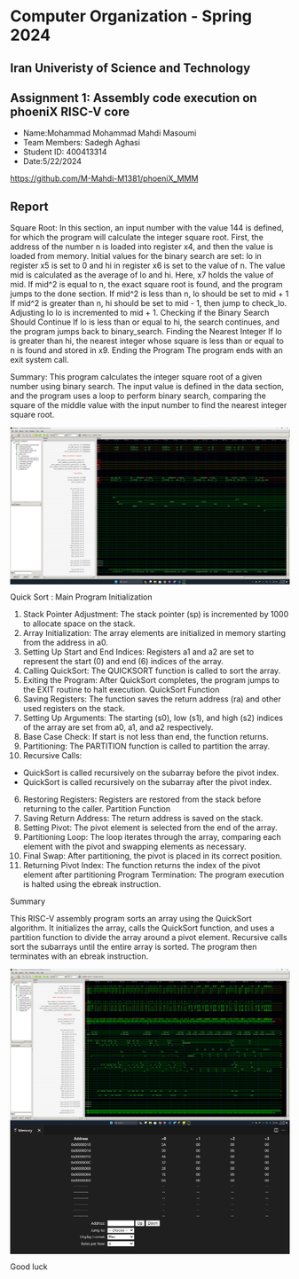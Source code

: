 Computer Organization - Spring 2024
==============================================================
## Iran Univeristy of Science and Technology
## Assignment 1: Assembly code execution on phoeniX RISC-V core

- Name:Mohammad Mohammad Mahdi Masoumi
- Team Members: Sadegh Aghasi
- Student ID: 400413314
- Date:5/22/2024

https://github.com/M-Mahdi-M1381/phoeniX_MMM

## Report
Square Root:
In this section, an input number with the value 144 is defined, for which the program will calculate the integer square root.
First, the address of the number n is loaded into register x4, and then the value is loaded from memory.
Initial values for the binary search are set: lo in register x5 is set to 0 and hi in register x6 is set to the value of n.
The value mid is calculated as the average of lo and hi. Here, x7 holds the value of mid.
If mid^2 is equal to n, the exact square root is found, and the program jumps to the done section.
If mid^2 is less than n, lo should be set to mid + 1
If mid^2 is greater than n, hi should be set to mid - 1, then jump to check_lo.
Adjusting lo
lo is incremented to mid + 1.
Checking if the Binary Search Should Continue
If lo is less than or equal to hi, the search continues, and the program jumps back to binary_search.
Finding the Nearest Integer
If lo is greater than hi, the nearest integer whose square is less than or equal to n is found and stored in x9.
Ending the Program
The program ends with an exit system call.


Summary:
This program calculates the integer square root of a given number using binary search. The input value is defined in the data section, and the program uses a loop to perform binary search, comparing the square of the middle value with the input number to find the nearest integer square root.

<picture>
    <source media="(prefers-color-scheme: dark)" srcset="https://github.com/M-Mahdi-M1381/phoeniX_MMM/blob/main/Documents/Images/squareroot.png"  style="vertical-align:middle">
    <img alt="logo in light mode and dark mode" src="https://github.com/M-Mahdi-M1381/phoeniX_MMM/blob/main/Documents/Images/squareroot.png" style="vertical-align:middle">
</picture> 



















Quick Sort :
Main Program Initialization
1. Stack Pointer Adjustment: The stack pointer (sp) is incremented by 1000 to allocate space on the stack.
2. Array Initialization: The array elements are initialized in memory starting from the address in a0.
3. Setting Up Start and End Indices: Registers a1 and a2 are set to represent the start (0) and end (6) indices of the array.
4. Calling QuickSort: The QUICKSORT function is called to sort the array.
5. Exiting the Program: After QuickSort completes, the program jumps to the EXIT routine to halt execution.
QuickSort Function
1. Saving Registers: The function saves the return address (ra) and other used registers on the stack.
2. Setting Up Arguments: The starting (s0), low (s1), and high (s2) indices of the array are set from a0, a1, and a2 respectively.
3. Base Case Check: If start is not less than end, the function returns.
4. Partitioning: The PARTITION function is called to partition the array.
5. Recursive Calls:
* QuickSort is called recursively on the subarray before the pivot index.
* QuickSort is called recursively on the subarray after the pivot index.
6. Restoring Registers: Registers are restored from the stack before returning to the caller.
Partition Function
1. Saving Return Address: The return address is saved on the stack.
2. Setting Pivot: The pivot element is selected from the end of the array.
3. Partitioning Loop: The loop iterates through the array, comparing each element with the pivot and swapping elements as necessary.
4. Final Swap: After partitioning, the pivot is placed in its correct position.
5. Returning Pivot Index: The function returns the index of the pivot element after partitioning
Program Termination: The program execution is halted using the ebreak instruction.

Summary

This RISC-V assembly program sorts an array using the QuickSort algorithm. It initializes the array, calls the QuickSort function, and uses a partition function to divide the array around a pivot element. Recursive calls sort the subarrays until the entire array is sorted. The program then terminates with an ebreak instruction.


<picture>
    <source media="(prefers-color-scheme: dark)" srcset="https://github.com/M-Mahdi-M1381/phoeniX_MMM/blob/main/Documents/Images/quicksort.png"  style="vertical-align:middle">
    <img alt="logo in light mode and dark mode" src="https://github.com/M-Mahdi-M1381/phoeniX_MMM/blob/main/Documents/Images/quicksort.png" style="vertical-align:middle">
</picture> 
<picture>
    <source media="(prefers-color-scheme: dark)" srcset="https://github.com/M-Mahdi-M1381/phoeniX_MMM/blob/main/Documents/Images/mem.png"  style="vertical-align:middle">
    <img alt="logo in light mode and dark mode" src="https://github.com/M-Mahdi-M1381/phoeniX_MMM/blob/main/Documents/Images/mem.png" style="vertical-align:middle">
</picture> 






Good luck
